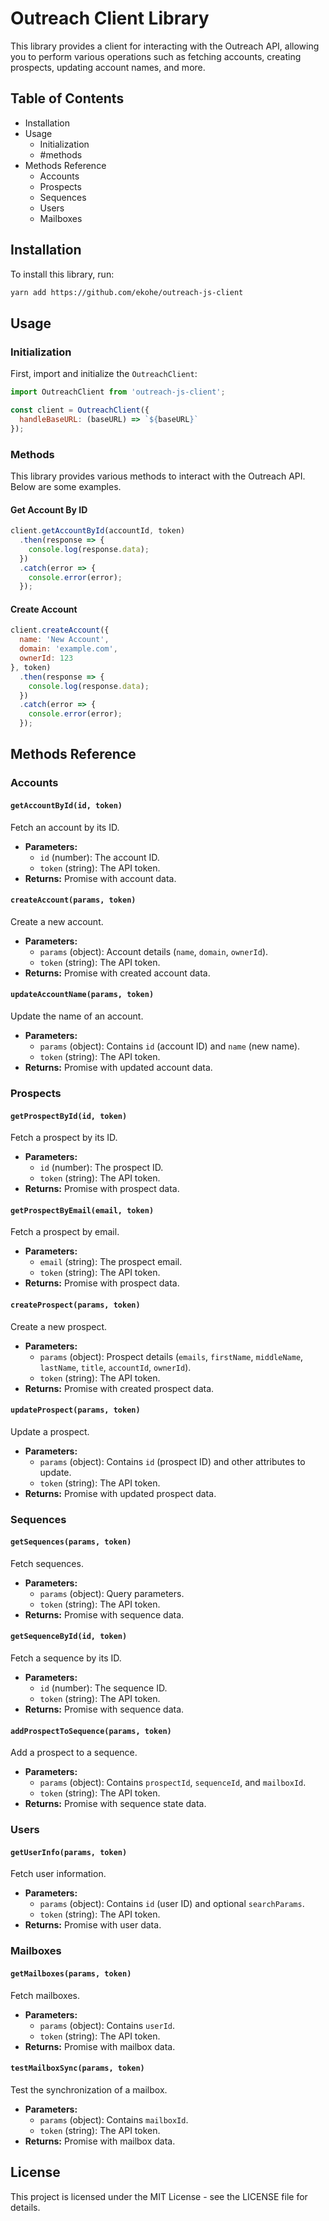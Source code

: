 # Outreach Client Library

This library provides a client for interacting with the Outreach API, allowing you to perform various operations such as fetching accounts, creating prospects, updating account names, and more.

## Table of Contents
- Installation
- Usage
  - Initialization
  - #methods
- Methods Reference
  - Accounts
  - Prospects
  - Sequences
  - Users
  - Mailboxes

## Installation

To install this library, run:

```bash
yarn add https://github.com/ekohe/outreach-js-client
```

## Usage

### Initialization

First, import and initialize the `OutreachClient`:

```javascript
import OutreachClient from 'outreach-js-client';

const client = OutreachClient({
  handleBaseURL: (baseURL) => `${baseURL}`
});
```

### Methods

This library provides various methods to interact with the Outreach API. Below are some examples.

#### Get Account By ID

```javascript
client.getAccountById(accountId, token)
  .then(response => {
    console.log(response.data);
  })
  .catch(error => {
    console.error(error);
  });
```

#### Create Account

```javascript
client.createAccount({
  name: 'New Account',
  domain: 'example.com',
  ownerId: 123
}, token)
  .then(response => {
    console.log(response.data);
  })
  .catch(error => {
    console.error(error);
  });
```

## Methods Reference

### Accounts

#### `getAccountById(id, token)`

Fetch an account by its ID.

- **Parameters:**
  - `id` (number): The account ID.
  - `token` (string): The API token.
- **Returns:** Promise with account data.

#### `createAccount(params, token)`

Create a new account.

- **Parameters:**
  - `params` (object): Account details (`name`, `domain`, `ownerId`).
  - `token` (string): The API token.
- **Returns:** Promise with created account data.

#### `updateAccountName(params, token)`

Update the name of an account.

- **Parameters:**
  - `params` (object): Contains `id` (account ID) and `name` (new name).
  - `token` (string): The API token.
- **Returns:** Promise with updated account data.

### Prospects

#### `getProspectById(id, token)`

Fetch a prospect by its ID.

- **Parameters:**
  - `id` (number): The prospect ID.
  - `token` (string): The API token.
- **Returns:** Promise with prospect data.

#### `getProspectByEmail(email, token)`

Fetch a prospect by email.

- **Parameters:**
  - `email` (string): The prospect email.
  - `token` (string): The API token.
- **Returns:** Promise with prospect data.

#### `createProspect(params, token)`

Create a new prospect.

- **Parameters:**
  - `params` (object): Prospect details (`emails`, `firstName`, `middleName`, `lastName`, `title`, `accountId`, `ownerId`).
  - `token` (string): The API token.
- **Returns:** Promise with created prospect data.

#### `updateProspect(params, token)`

Update a prospect.

- **Parameters:**
  - `params` (object): Contains `id` (prospect ID) and other attributes to update.
  - `token` (string): The API token.
- **Returns:** Promise with updated prospect data.

### Sequences

#### `getSequences(params, token)`

Fetch sequences.

- **Parameters:**
  - `params` (object): Query parameters.
  - `token` (string): The API token.
- **Returns:** Promise with sequence data.

#### `getSequenceById(id, token)`

Fetch a sequence by its ID.

- **Parameters:**
  - `id` (number): The sequence ID.
  - `token` (string): The API token.
- **Returns:** Promise with sequence data.

#### `addProspectToSequence(params, token)`

Add a prospect to a sequence.

- **Parameters:**
  - `params` (object): Contains `prospectId`, `sequenceId`, and `mailboxId`.
  - `token` (string): The API token.
- **Returns:** Promise with sequence state data.

### Users

#### `getUserInfo(params, token)`

Fetch user information.

- **Parameters:**
  - `params` (object): Contains `id` (user ID) and optional `searchParams`.
  - `token` (string): The API token.
- **Returns:** Promise with user data.

### Mailboxes

#### `getMailboxes(params, token)`

Fetch mailboxes.

- **Parameters:**
  - `params` (object): Contains `userId`.
  - `token` (string): The API token.
- **Returns:** Promise with mailbox data.

#### `testMailboxSync(params, token)`

Test the synchronization of a mailbox.

- **Parameters:**
  - `params` (object): Contains `mailboxId`.
  - `token` (string): The API token.
- **Returns:** Promise with mailbox data.

## License

This project is licensed under the MIT License - see the LICENSE file for details.
